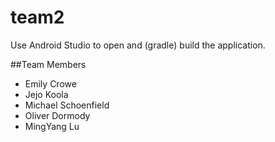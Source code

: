 team2
=====
Use Android Studio to open and (gradle) build the application.


##Team Members
- Emily Crowe
- Jejo Koola
- Michael Schoenfield 
- Oliver Dormody
- MingYang Lu

